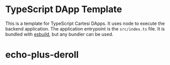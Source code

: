 # TypeScript DApp Template

This is a template for TypeScript Cartesi DApps. It uses node to execute the backend application.
The application entrypoint is the `src/index.ts` file. It is bundled with [esbuild](https://esbuild.github.io), but any bundler can be used.
# echo-plus-deroll
